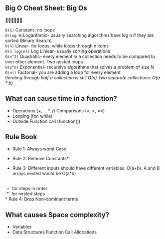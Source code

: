 ## **Big O Cheat Sheet: Big Os**
:rocket::rocket::rocket::rocket::rocket::rocket:

`O(1)` Constant- no loops
</br>
`O(log N)`Logarithmic- usually searching algorithms have log n if they are sorted (Binary Search)
</br>
`O(n)` Linear- for loops, while loops through n items
</br>
`O(n log(n))` Log Liniear- usually sorting operations
</br>
`O(n^2)` Quadratic- every element in a collection needs to be compared to ever other element. Two nested loops
</br>
`O(2^n)` Exponential- recursive algorithms that solves a problem of size N
</br>
`O(n!)` Factorial- you are adding a loop for every element
</br>
_Iterating through half a collection is still O(n) Two separate collections: O(a * b)_


## **What can cause time in a function?**

* Operations (+, -, *, /) Comparisons (<, >, ==)
* Looping (for, while)
* Outside Function call (function())


## **Rule Book**

* Rule 1: Always worst Case

* Rule 2: Remove Constants*
* Rule 3: Different inputs should have different variables. O(a+b). A and B arrays nested would be O(a*b)
</br>
 `+` for steps in order
 </br>
`*` for nested steps
</br>
 * Rule 4: Drop Non-dominant terms


## **What causes Space complexity?**

* Variables
* Data Structures Function Call Allocations